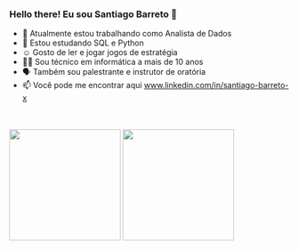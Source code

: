 ### Hello there! Eu sou Santiago Barreto 👋

- 🔭 Atualmente estou trabalhando como Analista de Dados
- 🌱 Estou estudando SQL e Python
-  ☺️ Gosto de ler e jogar jogos de estratégia
- 👨‍💻 Sou técnico em informática a mais de 10 anos
- 🗣️ Também sou palestrante e instrutor de oratória
- 📫 Você pode me encontrar aqui www.linkedin.com/in/santiago-barreto-x
<br>
<br>

<div>
<img height ="200em" src="https://github-readme-stats.vercel.app/api?username=SanX0000&show_icons=true&theme=tokyonight">

<img height ="200em" src="https://github-readme-stats.vercel.app/api/top-langs/?username=SanX0000&layout=compact)](https://github.com/anuraghazra/github-readme-stats">
 </div>


 
